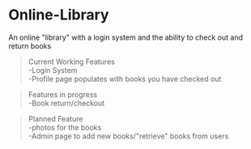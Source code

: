 # Online-Library
An online "library" with a login system and the ability to check out and return books


>Current Working Features<br>
  -Login System<br>
  -Profile page populates with books you have checked out<br>
  
>Features in progress<br>
  -Book return/checkout
  
>Planned Feature<br>
  -photos for the books<br>
  -Admin page to add new books/"retrieve" books from users

